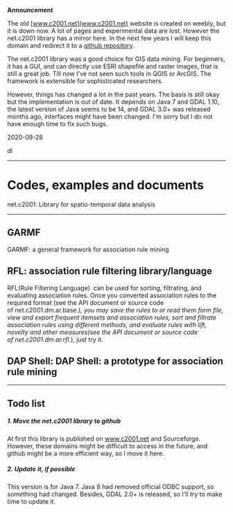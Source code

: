 **Announcement**

The old [www.c2001.net](www.c2001.net) website is created on weebly, but it is down now. A lot of pages and experimental data are lost. However the net.c2001 library has a mirror here. In the next few years I will keep this domain and redirect it to a [github repository](https://github.com/asdawn/c2001).

The net.c2001 library was a good choice for GIS data mining. For beginners, it has a GUI, and can directly use ESRI shapefile and raster images, that is still a great job. Till now I've not seen such tools in QGIS or ArcGIS. The framework is extensible for sophisticated researchers. 

However, things has changed a lot in the past years. The basis is still okay but the implementation is out of date. It depends on Java 7 and GDAL 1.10, the latest version of Java seems to be 14, and GDAL 3.0+ was released months ago, interfaces might have been changed. I'm sorry but I do not have enough time to fix such bugs.

2020-09-28

dl

--------------

# Codes, examples and documents
net.c2001: Library for spatio-temporal data analysis

-------------

## GARMF

GARMF: a general framework for association rule mining  

## RFL: association rule filtering library/language

RFL(Rule Filtering Language)  can be used for sorting, filtrating, and evaluating association rules. Once you converted association rules to the required format (see the API document or source code of net.c2001.dm.ar.base.*), you may save the rules to or read them form file, view and export frequent itemsets and association rules, sort and filtrate association rules using different methods, and evaluate rules with lift, novelty and other measures(see the API document or source code of net.c2001.dm.ar.rfl.*), just try it.

## DAP Shell: DAP Shell: a prototype for association rule mining

-----------

## Todo list

##### 1. Move the net.c2001 library to github
At first this library is published on www.c2001.net and Sourceforge. However, these domains might be difficult to access in the future, and github might be a more efficient way, so I move it here.

##### 2. Update it, if possible
This version is for Java 7. Java 8 had removed official ODBC support, so something had changed. Besides, GDAL 2.0+ is released, so I'll try to make time to update it.
